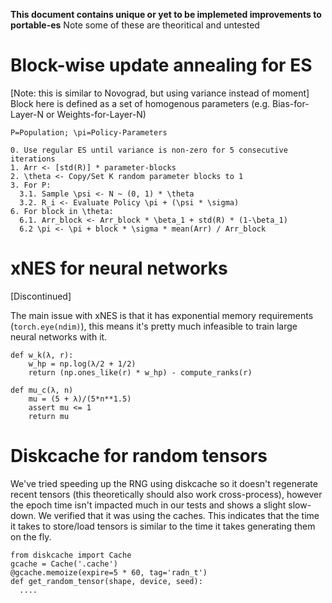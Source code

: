 **This document contains unique or yet to be implemeted improvements to portable-es**
Note some of these are theoritical and untested

# Block-wise update annealing for ES
[Note: this is similar to Novograd, but using variance instead of moment]
Block here is defined as a set of homogenous parameters (e.g. Bias-for-Layer-N or Weights-for-Layer-N)

`P=Population; \pi=Policy-Parameters`
```
0. Use regular ES until variance is non-zero for 5 consecutive iterations
1. Arr <- [std(R)] * parameter-blocks
2. \theta <- Copy/Set K random parameter blocks to 1
3. For P:
  3.1. Sample \psi <- N ~ (0, 1) * \theta
  3.2. R_i <- Evaluate Policy \pi + (\psi * \sigma)
6. For block in \theta:
  6.1. Arr_block <- Arr_block * \beta_1 + std(R) * (1-\beta_1)
  6.2 \pi <- \pi + block * \sigma * mean(Arr) / Arr_block
```

# xNES for neural networks
[Discontinued]

The main issue with xNES is that it has exponential memory requirements (`torch.eye(ndim)`), this means it's pretty much infeasible to train large neural networks with it.

```
def w_k(λ, r):
    w_hp = np.log(λ/2 + 1/2)
    return (np.ones_like(r) * w_hp) - compute_ranks(r)

def mu_c(λ, n)
    mu = (5 + λ)/(5*n**1.5)
    assert mu <= 1
    return mu
```

# Diskcache for random tensors
We've tried speeding up the RNG using diskcache so it doesn't regenerate recent tensors (this theoretically should also work cross-process), however the epoch time isn't impacted much in our tests and shows a slight slow-down. We verified that it was using the caches. This indicates that the time it takes to store/load tensors is similar to the time it takes generating them on the fly.


```
from diskcache import Cache
gcache = Cache('.cache')
@gcache.memoize(expire=5 * 60, tag='radn_t')
def get_random_tensor(shape, device, seed):
  ....
```